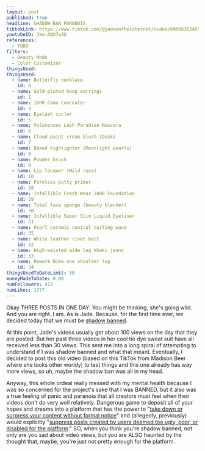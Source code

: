 ```yaml
---
layout: post
published: true
headline: SHADOW BAN PARANOIA
tiktokLink: https://www.tiktok.com/@jadeontheinternet/video/6906635545502305541
youtubeID: 3ko-AQO7w3U
references:
  - TODO
filters:
  - Beauty Mode
  - Color Customizer
thingsUsed:
thingsUsed:
  - name: Butterfly necklace
    id: 0
  - name: Gold-plated hoop earrings
    id: 1
  - name: 16HR Camo Concealer
    id: 4
  - name: Eyelash curler
    id: 5
  - name: Voluminous Lash Paradise Mascara
    id: 6
  - name: Cloud paint cream blush (Dusk)
    id: 7
  - name: Baked highlighter (Moonlight pearls)
    id: 8
  - name: Powder brush
    id: 9
  - name: Lip lacquer (Wild rose)
    id: 10
  - name: Poreless putty primer
    id: 28
  - name: Infallible Fresh Wear 24HR Foundation
    id: 29
  - name: Total face sponge (beauty blender)
    id: 30
  - name: Infallible Super Slim Liquid Eyeliner
    id: 31
  - name: Pearl ceramic conical curling wand
    id: 35
  - name: White leather rivet belt
    id: 32
  - name: High-waisted wide leg khaki jeans
    id: 33
  - name: Rework Nike one shoulder top
    id: 34
thingsUsedToDateLimit: 50
moneyMadeToDate: 0.00
numFollowers: 413
numLikes: 1777
---
```


Okay THREE POSTS IN ONE DAY. You might be thinking, she's going wild. And you are right. I am. As is Jade. Because, for the first time ever, we decided today that we must be [shadow banned](https://en.wikipedia.org/wiki/Shadow_banning).

At this point, Jade's videos usually get about 100 views on the day that they are posted. But her past three videos in her cool tie dye sweat suit have all received less than 30 views. This sent me into a long spiral of attempting to understand if I was shadow banned and what that meant. Eventually, I decided to post this old video (based on this TikTok from Madison Beer where she looks other worldy) to test things and this one already has way more views, so uh, maybe the shadow ban was all in my head.

Anyway, this whole ordeal really messed with my mental health because I was so concerned for the project's sake that I was BANNED, but it also was a true feeling of panic and paranoia that all creators must feel when their videos don't do very well relatively. Dangerous game to deposit all of your hopes and dreams into a platform that has the power to "[take down or surpress your content without formal notice](https://www.refinery29.com/en-us/2020/07/9901461/what-is-shadow-banning-tik-tok)" and (allegedly, previously) would explicitly "[suppress posts created by users deemed too ugly, poor, or disabled for the platform](https://theintercept.com/2020/03/16/tiktok-app-moderators-users-discrimination/)." SO, when you think you're shadow banned, not only are you sad about video views, but you are ALSO haunted by the thought that, maybe, you're just not pretty enough for the platform.
